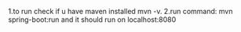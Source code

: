 1.to run check if u have maven installed mvn -v.
2.run command: mvn spring-boot:run and it should run on localhost:8080
